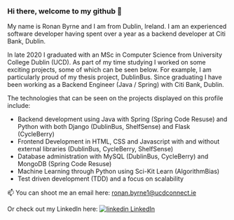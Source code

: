 ### Hi there, welcome to my github 👋

My name is Ronan Byrne and I am from Dublin, Ireland. I am an experienced software developer having spent over a year as a backend developer at Citi Bank, Dublin.  

In late 2020 I graduated with an MSc in Computer Science from University College Dublin (UCD). As part of my time studying I worked on some exciting projects, some of which can be seen below. For example, I am particularly proud of my thesis project, DublinBus. Since graduating I have been working as a Backend Engineer (Java / Spring) with Citi Bank, Dublin.

The technologies that can be seen on the projects displayed on this profile include:

- Backend development using Java with Spring (Spring Code Resuse) and Python with both Django (DublinBus, ShelfSense) and Flask (CycleBerry)
- Frontend Development in HTML, CSS and Javascript with and without external libraries (DublinBus, CycleBerry, ShelfSense)
- Database administration with MySQL (DublinBus, CycleBerry) and MongoDB (Spring Code Resuse)
- Machine Learning through Python using Sci-Kit Learn (AlgorithmBias)
- Test driven development (TDD) and a focus on scalability

📫 You can shoot me an email here: ronan.byrne1@ucdconnect.ie

Or check out my LinkedIn here: <a href="https://www.linkedin.com/in/ronan-byrne-7311921a8/" rel="nofollow noreferrer"><img src="https://i.stack.imgur.com/gVE0j.png" alt="linkedin"> LinkedIn </a> 


<!--
**ronanb95/ronanb95** is a ✨ _special_ ✨ repository because its `README.md` (this file) appears on your GitHub profile.

Here are some ideas to get you started:

- 🔭 I’m currently working on ...
- 🌱 I’m currently learning ...
- 👯 I’m looking to collaborate on ...
- 🤔 I’m looking for help with ...
- 💬 Ask me about ...
- 📫 How to reach me: ...
- 😄 Pronouns: ...
- ⚡ Fun fact: ...
-->
